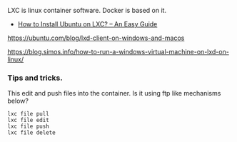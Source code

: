 LXC is linux container software. Docker is based on it. 

* [How to Install Ubuntu on LXC? – An Easy Guide](https://www.linuxfordevices.com/tutorials/ubuntu/install-ubuntu-on-lxc)

https://ubuntu.com/blog/lxd-client-on-windows-and-macos

https://blog.simos.info/how-to-run-a-windows-virtual-machine-on-lxd-on-linux/

### Tips and tricks.
This edit and push files into the container.  Is it using ftp like mechanisms below?

```
lxc file pull
lxc file edit
lxc file push
lxc file delete
```

